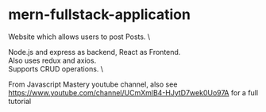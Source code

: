 # mern-fullstack-application

Website which allows users to post Posts. \

Node.js and express as backend, React as Frontend. \
Also uses redux and axios. \
Supports CRUD operations. \

From Javascript Mastery youtube channel, also see https://www.youtube.com/channel/UCmXmlB4-HJytD7wek0Uo97A for a full tutorial
